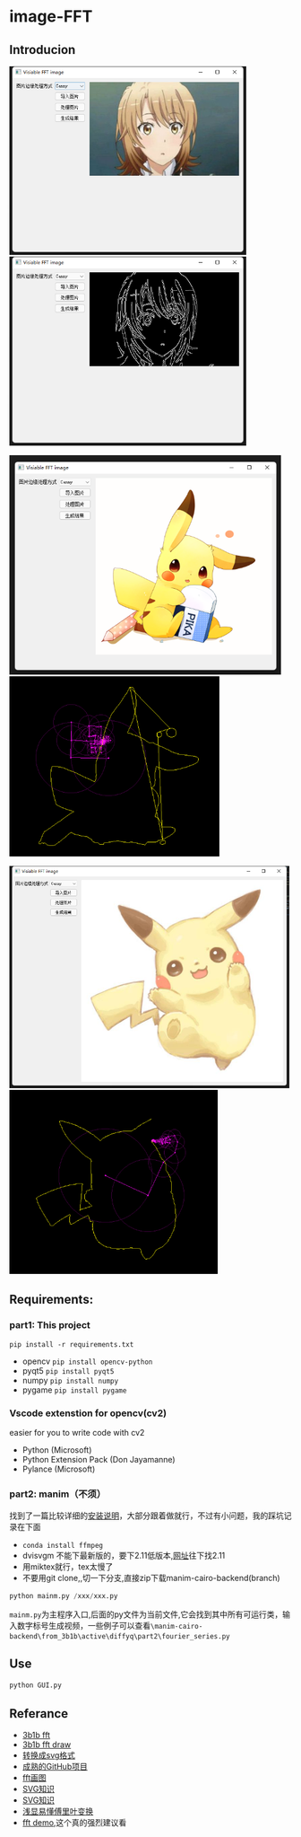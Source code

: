 # image-FFT

## Introducion

<img src="https://raw.githubusercontent.com/learner-lu/picbed/master/202203010339386.png" alt="image-20220301033933333" style="zoom:67%;" /><img src="https://raw.githubusercontent.com/learner-lu/picbed/master/202203010340775.png" alt="image-20220301034001742" style="zoom:67%;" />

<img src="https://raw.githubusercontent.com/learner-lu/picbed/master/202203010333845.png" alt="3" style="zoom:70%;" /><img src="https://raw.githubusercontent.com/learner-lu/picbed/master/202203010334621.png" alt="Q" style="zoom:70%;" />

<img src="https://raw.githubusercontent.com/learner-lu/picbed/master/202203010337157.png" alt="Q" style="zoom:60%;" /><img src="https://raw.githubusercontent.com/learner-lu/picbed/master/202203010338099.png" alt="QQ截图20220301031658" style="zoom:67%;" />

## Requirements:

### part1: This project
```shell
pip install -r requirements.txt
```
- opencv `pip install opencv-python`
- pyqt5 `pip install pyqt5`
- numpy `pip install numpy`
- pygame `pip install pygame`
### Vscode extenstion for opencv(cv2)
easier for you to write code with cv2
- Python (Microsoft)
- Python Extension Pack (Don Jayamanne)
- Pylance (Microsoft) 
### part2: manim（不须）
找到了一篇比较详细的[安装说明](https://zhuanlan.zhihu.com/p/354130270)，大部分跟着做就行，不过有小问题，我的踩坑记录在下面
- `conda install ffmpeg`
- dvisvgm 不能下最新版的，要下2.11低版本,[网址](https://github.com/mgieseki/dvisvgm/releases)往下找2.11
- 用miktex就行，tex太慢了
- 不要用git clone,,切一下分支,直接zip下载manim-cairo-backend(branch)
```python
python mainm.py /xxx/xxx.py
```
`mainm.py`为主程序入口,后面的py文件为当前文件,它会找到其中所有可运行类，输入数字标号生成视频，一些例子可以查看`\manim-cairo-backend\from_3b1b\active\diffyq\part2\fourier_series.py`

## Use
```python
python GUI.py
```

## Referance
- [3b1b fft](https://www.bilibili.com/video/av19141078?from=search&seid=5255738869667352545&spm_id_from=333.337.0.0)
- [3b1b fft draw](https://www.bilibili.com/video/BV1vt411N7Ti/?spm_id_from=333.788.recommend_more_video.3)
- [转换成svg格式](https://zhuanlan.zhihu.com/p/398237689)
- [成熟的GitHub项目](https://github.com/ruanluyu/FourierCircleDrawing)
- [fft画图](https://github.com/VacantHusky/Fourier-2dLine-drawing)
- [SVG知识](https://zhuanlan.zhihu.com/p/96444730)
- [SVG知识](https://zhuanlan.zhihu.com/p/421624191)
- [浅显易懂傅里叶变换](https://blog.csdn.net/tMb8Z9Vdm66wH68VX1/article/details/123058897)
- [fft demo](https://www.jezzamon.com/fourier/zh-cn.html),这个真的强烈建议看